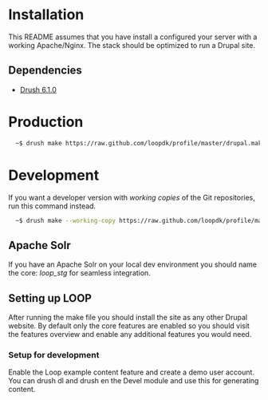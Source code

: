 # Installation
This README assumes that you have install a configured your server with a
working Apache/Nginx. The stack should be optimized to run a Drupal site.

## Dependencies
* [Drush 6.1.0](https://github.com/drush-ops/drush)

# Production
```sh
  ~$ drush make https://raw.github.com/loopdk/profile/master/drupal.make loop
```

# Development
If you want a developer version with _working copies_ of the Git repositories,
run this command instead.
```sh
  ~$ drush make --working-copy https://raw.github.com/loopdk/profile/master/drupal.make loop
```

## Apache Solr
If you have an Apache Solr on your local dev environment you should name the core: _loop_stg_ for seamless integration.


## Setting up LOOP
After running the make file you should install the site as any other Drupal website.
By default only the core features are enabled so you should visit the features overview and enable any additional features you would need.

### Setup for development
Enable the Loop example content feature and create a demo user account.
You can drush dl and drush en the Devel module and use this for generating content.
